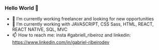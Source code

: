 ### Hello World 👋
 
- 🔭 I’m currently working freelancer and looking for new opportunities
- 🌱 I’m currently working with JAVASCRIPT, CSS Sass, HTML, REACT, REACT NATIVE, SQL, MVC
- 📫 How to reach me: insta #gabriell_ribeiroz and linkedin: https://www.linkedin.com/in/gabriel-ribeirodev
